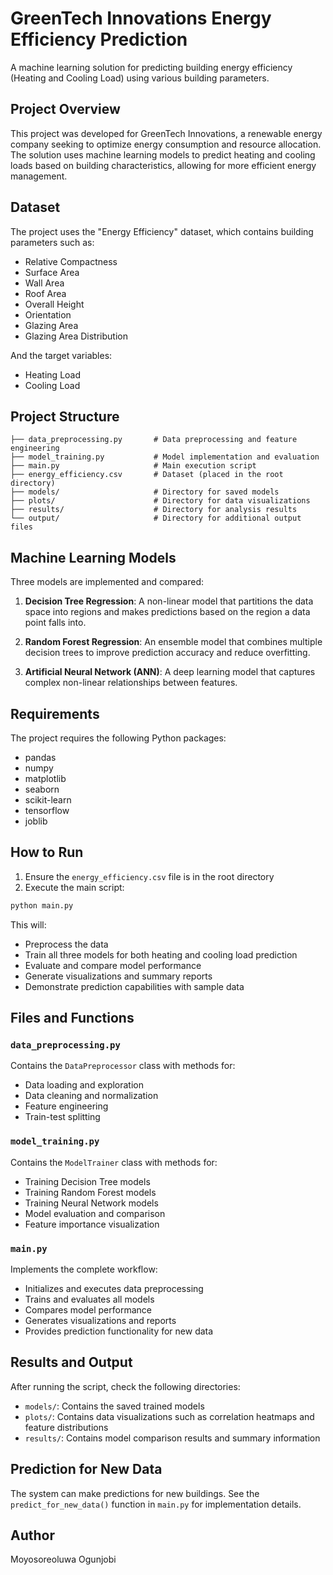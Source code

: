 # GreenTech Innovations Energy Efficiency Prediction

A machine learning solution for predicting building energy efficiency (Heating and Cooling Load) using various building parameters.

## Project Overview

This project was developed for GreenTech Innovations, a renewable energy company seeking to optimize energy consumption and resource allocation. The solution uses machine learning models to predict heating and cooling loads based on building characteristics, allowing for more efficient energy management.

## Dataset

The project uses the "Energy Efficiency" dataset, which contains building parameters such as:
- Relative Compactness
- Surface Area
- Wall Area
- Roof Area
- Overall Height
- Orientation
- Glazing Area
- Glazing Area Distribution

And the target variables:
- Heating Load
- Cooling Load

## Project Structure

```
├── data_preprocessing.py       # Data preprocessing and feature engineering
├── model_training.py           # Model implementation and evaluation
├── main.py                     # Main execution script
├── energy_efficiency.csv       # Dataset (placed in the root directory)
├── models/                     # Directory for saved models
├── plots/                      # Directory for data visualizations
├── results/                    # Directory for analysis results
└── output/                     # Directory for additional output files
```

## Machine Learning Models

Three models are implemented and compared:

1. **Decision Tree Regression**: A non-linear model that partitions the data space into regions and makes predictions based on the region a data point falls into.

2. **Random Forest Regression**: An ensemble model that combines multiple decision trees to improve prediction accuracy and reduce overfitting.

3. **Artificial Neural Network (ANN)**: A deep learning model that captures complex non-linear relationships between features.

## Requirements

The project requires the following Python packages:

- pandas
- numpy
- matplotlib
- seaborn
- scikit-learn
- tensorflow
- joblib

## How to Run

1. Ensure the `energy_efficiency.csv` file is in the root directory
2. Execute the main script:

```bash
python main.py
```

This will:
- Preprocess the data
- Train all three models for both heating and cooling load prediction
- Evaluate and compare model performance
- Generate visualizations and summary reports
- Demonstrate prediction capabilities with sample data

## Files and Functions

### `data_preprocessing.py`

Contains the `DataPreprocessor` class with methods for:
- Data loading and exploration
- Data cleaning and normalization
- Feature engineering
- Train-test splitting

### `model_training.py`

Contains the `ModelTrainer` class with methods for:
- Training Decision Tree models
- Training Random Forest models
- Training Neural Network models
- Model evaluation and comparison
- Feature importance visualization

### `main.py`

Implements the complete workflow:
- Initializes and executes data preprocessing
- Trains and evaluates all models
- Compares model performance
- Generates visualizations and reports
- Provides prediction functionality for new data

## Results and Output

After running the script, check the following directories:

- `models/`: Contains the saved trained models
- `plots/`: Contains data visualizations such as correlation heatmaps and feature distributions
- `results/`: Contains model comparison results and summary information

## Prediction for New Data

The system can make predictions for new buildings. See the `predict_for_new_data()` function in `main.py` for implementation details.

## Author

Moyosoreoluwa Ogunjobi
